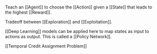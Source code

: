 Teach an [[Agent]] to choose the [[Action]] given a [[State]] that leads to the highest [[Reward]].

Tradeoff between [[Exploration]] and [[Exploitation]].

[[Deep Learning]] models can be applied here to map states as input to actions as output. This is called a [[Policy Network]].

[[Temporal Credit Assignment Problem]]
